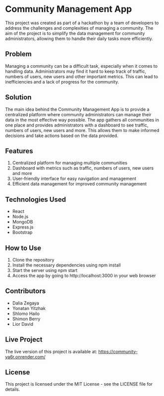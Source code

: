 # Community Management App

This project was created as part of a hackathon by a team of developers to address the challenges and complexities of managing a community. The aim of the project is to simplify the data management for community administrators, allowing them to handle their daily tasks more efficiently.

## Problem

Managing a community can be a difficult task, especially when it comes to handling data. Administrators may find it hard to keep track of traffic, numbers of users, new users and other important metrics. This can lead to inefficiencies and a lack of progress for the community.

## Solution
The main idea behind the Community Management App is to provide a centralized platform where community administrators can manage their data in the most effective way possible. The app gathers all communities in one place and provides administrators with a dashboard to see traffic, numbers of users, new users and more. This allows them to make informed decisions and take actions based on the data provided.

## Features

1. Centralized platform for managing multiple communities
2. Dashboard with metrics such as traffic, numbers of users, new users and more
3. User-friendly interface for easy navigation and management
4. Efficient data management for improved community management

## Technologies Used
- React
- Node.js
- MongoDB
- Express.js
- Bootstrap

## How to Use
1. Clone the repository
2. Install the necessary dependencies using npm install
3. Start the server using npm start
4. Access the app by going to http://localhost:3000 in your web browser

## Contributors
- Dalia Zegaya
- Yonatan Yitzhak
- Shlomo Hailo
- Shimon Berry
- Lior David

## Live Project

The live version of this project is available at: https://community-ya6r.onrender.com/
## License
This project is licensed under the MIT License - see the LICENSE file for details.
